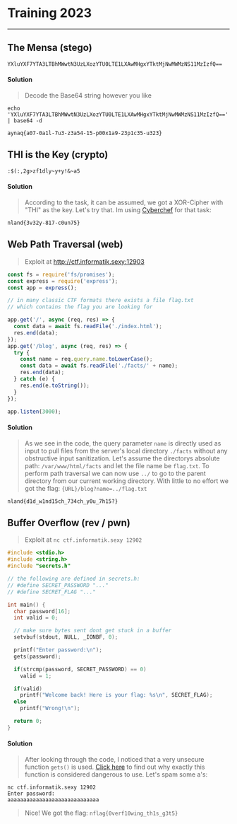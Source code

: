 # Training 2023

---

## The Mensa (stego)

`YXluYXF7YTA3LTBhMWwtN3UzLXozYTU0LTE1LXAwMHgxYTktMjNwMWMzNS11MzIzfQ==`

#### Solution

> Decode the Base64 string however you like

```console
echo 'YXluYXF7YTA3LTBhMWwtN3UzLXozYTU0LTE1LXAwMHgxYTktMjNwMWMzNS11MzIzfQ==' | base64 -d
```

`aynaq{a07-0a1l-7u3-z3a54-15-p00x1a9-23p1c35-u323}`

## THI is the Key (crypto)

`:$(:,2g>zf1dly~y+y!&~a5`

#### Solution

> According to the task, it can be assumed, we got a XOR-Cipher with "THI" as the key. Let's try that.
> Im using [Cyberchef](https://gchq.github.io/CyberChef/) for that task:

`nland{3v32y-817-c0un75}`

## Web Path Traversal (web)

> Exploit at http://ctf.informatik.sexy:12903

```js
const fs = require('fs/promises');
const express = require('express');
const app = express();

// in many classic CTF formats there exists a file flag.txt
// which contains the flag you are looking for

app.get('/', async (req, res) => {
  const data = await fs.readFile('./index.html');
  res.end(data);
});
app.get('/blog', async (req, res) => {
  try {
    const name = req.query.name.toLowerCase();
    const data = await fs.readFile('./facts/' + name);
    res.end(data);
  } catch (e) {
    res.end(e.toString());
  }
});

app.listen(3000);
```

#### Solution

> As we see in the code, the query parameter `name` is directly used as input to pull files from the server's local directory `./facts` without any obstructive input sanitization.
> Let's assume the directorys absolute path: `/var/www/html/facts` and let the file name be `flag.txt`. To perform path traversal we can now use `../` to go to the parent directory from our current working directory. With little to no effort we got the flag:
> `{URL}/blog?name=../flag.txt`

`nland{d1d_w1nd15ch_734ch_y0u_7h15?}`

## Buffer Overflow (rev / pwn)

> Exploit at `nc ctf.informatik.sexy 12902`

```c
#include <stdio.h>
#include <string.h>
#include "secrets.h"

// the following are defined in secrets.h:
// #define SECRET_PASSWORD "..."
// #define SECRET_FLAG "..."

int main() {
  char password[16];
  int valid = 0;

  // make sure bytes sent dont get stuck in a buffer
  setvbuf(stdout, NULL, _IONBF, 0);

  printf("Enter password:\n");
  gets(password);

  if(strcmp(password, SECRET_PASSWORD) == 0)
    valid = 1;

  if(valid)
    printf("Welcome back! Here is your flag: %s\n", SECRET_FLAG);
  else
    printf("Wrong!\n");

  return 0;
}
```

#### Solution

> After looking through the code, I noticed that a very unsecure function `gets()` is used.
> [Click here](https://faq.cprogramming.com/cgi-bin/smartfaq.cgi?answer=1049157810&id=1043284351) to find out why exactly this function is considered dangerous to use.
> Let's spam some a's:

```console
nc ctf.informatik.sexy 12902
Enter password:
aaaaaaaaaaaaaaaaaaaaaaaaaaaaa
```

> Nice! We got the flag:
> `nflag{0verf10wing_th1s_g3t5}`
